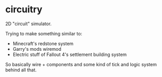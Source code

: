 # circuitry

2D "circuit" simulator.

Trying to make something similar to:

- Minecraft's redstone system
- Garry's mods wiremod
- Electric stuff of Fallout 4's settlement building system

So basically wire + components and some kind of tick and logic system behind all that.
